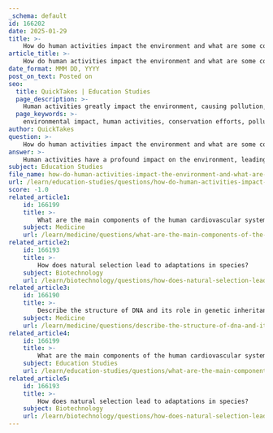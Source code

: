 ```yaml
---
_schema: default
id: 166202
date: 2025-01-29
title: >-
    How do human activities impact the environment and what are some conservation efforts?
article_title: >-
    How do human activities impact the environment and what are some conservation efforts?
date_format: MMM DD, YYYY
post_on_text: Posted on
seo:
  title: QuickTakes | Education Studies
  page_description: >-
    Human activities greatly impact the environment, causing pollution, habitat destruction, and climate change. Conservation efforts such as protected areas, sustainable practices, and community engagement aim to mitigate these impacts and preserve biodiversity.
  page_keywords: >-
    environmental impact, human activities, conservation efforts, pollution, habitat destruction, climate change, overfishing, resource depletion, invasive species, hydrological changes, protected areas, sustainable practices, restoration projects, legislation, community engagement, research and monitoring
author: QuickTakes
question: >-
    How do human activities impact the environment and what are some conservation efforts?
answer: >-
    Human activities have a profound impact on the environment, leading to various ecological challenges. These impacts can be categorized into several key areas:\n\n1. **Pollution**: Industrialization and urbanization have resulted in significant air, water, and soil pollution. Pollutants from factories, vehicles, and agricultural runoff can harm ecosystems, reduce biodiversity, and affect human health.\n\n2. **Habitat Destruction**: Activities such as deforestation, urban development, and agriculture lead to the destruction of natural habitats. This loss of habitat can result in the decline or extinction of species and disrupt ecosystem functions.\n\n3. **Climate Change**: Human activities, particularly the burning of fossil fuels, have increased greenhouse gas emissions, contributing to global warming. This change in climate affects weather patterns, sea levels, and biodiversity, leading to further ecological disruptions.\n\n4. **Overfishing and Resource Depletion**: Unsustainable fishing practices and overexploitation of natural resources can deplete populations of fish and other wildlife, disrupting food webs and leading to ecological imbalances.\n\n5. **Invasive Species**: The introduction of non-native species, often through global trade and travel, can outcompete native species for resources, leading to declines in biodiversity and altered ecosystem dynamics.\n\n6. **Hydrological Changes**: Human activities such as damming rivers and excessive water extraction can alter natural water flow, affecting aquatic habitats and the species that depend on them.\n\n### Conservation Efforts\n\nIn response to these environmental challenges, various conservation efforts are being implemented:\n\n1. **Protected Areas**: Establishing national parks, wildlife reserves, and marine protected areas helps conserve critical habitats and protect endangered species from human encroachment.\n\n2. **Sustainable Practices**: Promoting sustainable agriculture, forestry, and fishing practices can help reduce the negative impacts of resource extraction and ensure that ecosystems remain healthy and productive.\n\n3. **Restoration Projects**: Ecological restoration initiatives aim to rehabilitate degraded ecosystems, such as reforestation efforts and wetland restoration, to restore biodiversity and ecosystem functions.\n\n4. **Legislation and Policy**: Governments and international organizations are enacting laws and agreements to regulate pollution, protect endangered species, and address climate change. Examples include the Clean Air Act and the Convention on Biological Diversity.\n\n5. **Community Engagement**: Involving local communities in conservation efforts fosters stewardship and ensures that conservation strategies are culturally appropriate and effective.\n\n6. **Research and Monitoring**: Ongoing scientific research and monitoring of ecosystems help track changes and assess the effectiveness of conservation strategies, allowing for adaptive management.\n\nIn summary, human activities significantly impact the environment through pollution, habitat destruction, climate change, and more. However, concerted conservation efforts, including the establishment of protected areas, sustainable practices, and community engagement, are essential to mitigate these impacts and preserve biodiversity for future generations.
subject: Education Studies
file_name: how-do-human-activities-impact-the-environment-and-what-are-some-conservation-efforts.md
url: /learn/education-studies/questions/how-do-human-activities-impact-the-environment-and-what-are-some-conservation-efforts
score: -1.0
related_article1:
    id: 166199
    title: >-
        What are the main components of the human cardiovascular system and their functions?
    subject: Medicine
    url: /learn/medicine/questions/what-are-the-main-components-of-the-human-cardiovascular-system-and-their-functions
related_article2:
    id: 166193
    title: >-
        How does natural selection lead to adaptations in species?
    subject: Biotechnology
    url: /learn/biotechnology/questions/how-does-natural-selection-lead-to-adaptations-in-species
related_article3:
    id: 166190
    title: >-
        Describe the structure of DNA and its role in genetic inheritance.
    subject: Medicine
    url: /learn/medicine/questions/describe-the-structure-of-dna-and-its-role-in-genetic-inheritance
related_article4:
    id: 166199
    title: >-
        What are the main components of the human cardiovascular system and their functions?
    subject: Education Studies
    url: /learn/education-studies/questions/what-are-the-main-components-of-the-human-cardiovascular-system-and-their-functions
related_article5:
    id: 166193
    title: >-
        How does natural selection lead to adaptations in species?
    subject: Biotechnology
    url: /learn/biotechnology/questions/how-does-natural-selection-lead-to-adaptations-in-species
---
```


&nbsp;
